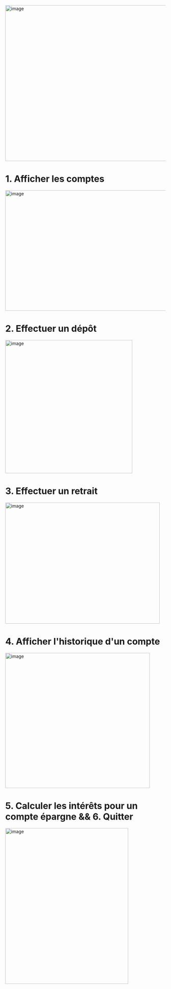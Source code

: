 <img width="957" height="490" alt="image" src="https://github.com/user-attachments/assets/14d6b45d-fe2d-4c00-aff7-ccbfb50f37f6" />

#  1. Afficher les comptes
<img width="554" height="379" alt="image" src="https://github.com/user-attachments/assets/58cdc34e-9d5e-4574-8dc3-73127b075da3" />

#  2. Effectuer un dépôt
<img width="399" height="419" alt="image" src="https://github.com/user-attachments/assets/1fd31a18-e146-4e4b-ae66-69ee62513947" />

#  3. Effectuer un retrait
<img width="485" height="381" alt="image" src="https://github.com/user-attachments/assets/33605e31-5244-42d2-b1bc-e79fedacd1f7" />

#  4. Afficher l\'historique d\'un compte
<img width="454" height="425" alt="image" src="https://github.com/user-attachments/assets/71f63290-f21f-4482-b5ea-77aed18440a0" />

#  5. Calculer les intérêts pour un compte épargne && 6. Quitter
<img width="386" height="490" alt="image" src="https://github.com/user-attachments/assets/d95632b8-4d99-4eee-a508-4b6e0a7a98f9" />
